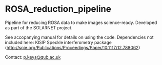 # ROSA_reduction_pipeline
Pipeline for reducing ROSA data to make images science-ready.
Developed as part of the SOLARNET project.

See accopanying manual for details on using the code.
Dependencies not included here: KISIP Speckle interferometry package (http://spie.org/Publications/Proceedings/Paper/10.1117/12.788062)

Contact: p.keys@qub.ac.uk
